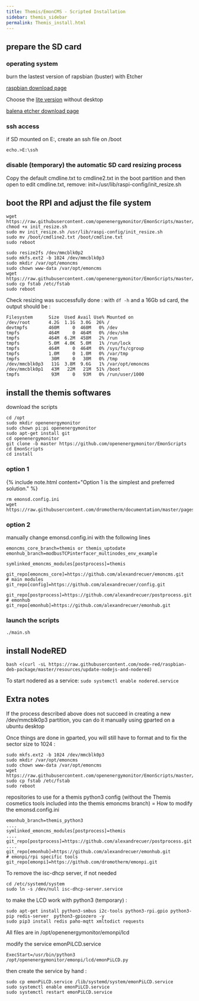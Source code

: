 ```yaml
---
title: Themis/EmonCMS - Scripted Installation
sidebar: themis_sidebar
permalink: Themis_install.html
---
```


## prepare the SD card

### operating system

burn the lastest version of rapsbian (buster) with Etcher

[raspbian download page](https://www.raspberrypi.org/downloads/raspbian/)

Choose the [lite version](https://downloads.raspberrypi.org/raspbian_lite_latest) without desktop

[balena etcher download page](https://www.balena.io/etcher/)

### ssh access

if SD mounted on E:, create an ssh file on /boot

```
echo.>E:\ssh
```
### disable (temporary) the automatic SD card resizing process 

Copy the default cmdline.txt to cmdline2.txt in the boot partition and then open to edit cmdline.txt, remove: init=/usr/lib/raspi-config/init_resize.sh

## boot the RPI and adjust the file system

```
wget https://raw.githubusercontent.com/openenergymonitor/EmonScripts/master/install/init_resize.sh
chmod +x init_resize.sh
sudo mv init_resize.sh /usr/lib/raspi-config/init_resize.sh
sudo mv /boot/cmdline2.txt /boot/cmdline.txt
sudo reboot

sudo resize2fs /dev/mmcblk0p2
sudo mkfs.ext2 -b 1024 /dev/mmcblk0p3
sudo mkdir /var/opt/emoncms
sudo chown www-data /var/opt/emoncms
wget https://raw.githubusercontent.com/openenergymonitor/EmonScripts/master/defaults/etc/fstab
sudo cp fstab /etc/fstab
sudo reboot
```
Check resizing was successfully done : with `df -h` and a 16Gb sd card, the output should be :
```
Filesystem      Size  Used Avail Use% Mounted on
/dev/root       4.2G  1.1G  3.0G  26% /
devtmpfs        460M     0  460M   0% /dev
tmpfs           464M     0  464M   0% /dev/shm
tmpfs           464M  6.2M  458M   2% /run
tmpfs           5.0M  4.0K  5.0M   1% /run/lock
tmpfs           464M     0  464M   0% /sys/fs/cgroup
tmpfs           1.0M     0  1.0M   0% /var/tmp
tmpfs            30M     0   30M   0% /tmp
/dev/mmcblk0p3   11G  3.8M  9.6G   1% /var/opt/emoncms
/dev/mmcblk0p1   43M   22M   21M  51% /boot
tmpfs            93M     0   93M   0% /run/user/1000
```

## install the themis softwares 

download the scripts

```
cd /opt
sudo mkdir openenergymonitor
sudo chown pi:pi openenergymonitor
sudo apt-get install git
cd openenergymonitor
git clone -b master https://github.com/openenergymonitor/EmonScripts
cd EmonScripts
cd install
```

### option 1
{% include note.html content="Option 1 is the simplest and preferred solution." %}
```
rm emonsd.config.ini
wget https://raw.githubusercontent.com/dromotherm/documentation/master/pages/themis/emonsd.config.ini
```

### option 2

manually change emonsd.config.ini with the following lines
```
emoncms_core_branch=themis or themis_uptodate
emonhub_branch=modbusTCPinterfacer_multinodes_env_example
```
```
symlinked_emoncms_modules[postprocess]=themis
```
```
git_repo[emoncms_core]=https://github.com/alexandrecuer/emoncms.git
# main modules
git_repo[config]=https://github.com/alexandrecuer/config.git
```
```
git_repo[postprocess]=https://github.com/alexandrecuer/postprocess.git
# emonhub
git_repo[emonhub]=https://github.com/alexandrecuer/emonhub.git
```
### launch the scripts
```
./main.sh
```

## install NodeRED

``
bash <(curl -sL https://raw.githubusercontent.com/node-red/raspbian-deb-package/master/resources/update-nodejs-and-nodered)
``

To start nodered as a service: `sudo systemctl enable nodered.service`


## Extra notes

If the process described above does not succeed in creating a new /dev/mmcblk0p3 partition, you can do it manually using gparted on a ubuntu desktop

Once things are done in gparted, you will still have to format and to fix the sector size to 1024 :

```
sudo mkfs.ext2 -b 1024 /dev/mmcblk0p3
sudo mkdir /var/opt/emoncms
sudo chown www-data /var/opt/emoncms
wget https://raw.githubusercontent.com/openenergymonitor/EmonScripts/master/defaults/etc/fstab
sudo cp fstab /etc/fstab
sudo reboot
```
repositories to use for a themis python3 config (without the Themis cosmetics tools included into the themis emoncms branch) = How to modify the emonsd.config.ini
```
emonhub_branch=themis_python3
....
symlinked_emoncms_modules[postprocess]=themis
....
git_repo[postprocess]=https://github.com/alexandrecuer/postprocess.git
....
git_repo[emonhub]=https://github.com/alexandrecuer/emonhub.git
# emonpi/rpi specific tools
git_repo[emonpi]=https://github.com/dromotherm/emonpi.git
```

To remove the isc-dhcp server, if not needed
```
cd /etc/systemd/system
sudo ln -s /dev/null isc-dhcp-server.service
```

to make the LCD work with python3 (temporary) :

```
sudo apt-get install python3-smbus i2c-tools python3-rpi.gpio python3-pip redis-server  python3-gpiozero -y
sudo pip3 install redis paho-mqtt xmltodict requests
```
All files are in /opt/openenergymonitor/emonpi/lcd

modify the service emonPiLCD.service
```
ExecStart=/usr/bin/python3 /opt/openenergymonitor/emonpi/lcd/emonPiLCD.py
```
then create the service by hand :
```
sudo cp emonPiLCD.service /lib/systemd/system/emonPiLCD.service
sudo systemctl enable emonPiLCD.service
sudo systemctl restart emonPiLCD.service
```
